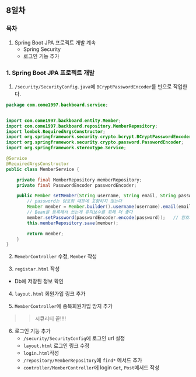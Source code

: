 ## 8일차

### 목차

1. Spring Boot JPA 프로젝트 개발 계속
    - Spring Security
    - 로그인 기능 추가

### **1. Spring Boot JPA 프로젝트 개발**
1. `/security/SecurityConfig.java`에 `BCryptPasswordEncoder`를 빈으로 작업한다.
```java
package com.come1997.backboard.service;


import com.come1997.backboard.entity.Member;
import com.come1997.backboard.repository.MemberRepository;
import lombok.RequiredArgsConstructor;
import org.springframework.security.crypto.bcrypt.BCryptPasswordEncoder;
import org.springframework.security.crypto.password.PasswordEncoder;
import org.springframework.stereotype.Service;

@Service
@RequiredArgsConstructor
public class MemberService {

    private final MemberRepository memberRepository;
    private final PasswordEncoder passwordEncoder;

    public Member setMember(String username, String email, String password) {
        // password는 암호화 때문에 포함하지 않는다
        Member member = Member.builder().username(username).email(email).build();
        // Bean을 등록해서 쓰는게 유지보수를 위해 더 좋다
        member.setPassword(passwordEncoder.encode(password));   // 암호화한 값을 DB에 저장
        this.memberRepository.save(member);

        return member;
    }
}

```

2. `MemebrController` 수정, `Member` 작성



3. `registar.html` 작성
- Db에 저장된 정보 확인

4. `layout.html` 회원가입 링크 추가

5. `MemberController`에 중복회원가입 방지 추가


>> 시큐리티 끝!!!!

6. 로그인 기능 추가
    - `/security/SecurityConfig`에 로그인 url 설정
    - `layout.html` 로그인 링크 수정
    - `login.html`작성
    - `/repository/MemberRepository`에 `find*` 메서드 추가
    - `controller/MemberController`에 login `Get`, `Post`메서드 작성